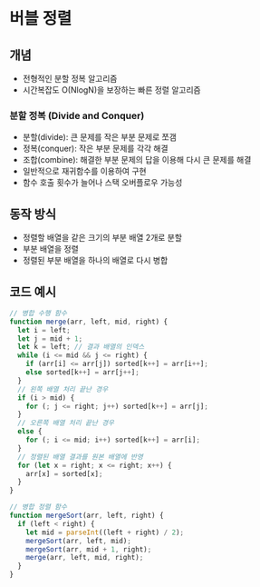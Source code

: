 # 버블 정렬

## 개념

- 전형적인 분할 정복 알고리즘
- 시간복잡도 O(NlogN)을 보장하는 빠른 정렬 알고리즘

### 분할 정복 (Divide and Conquer)

- 분할(divide): 큰 문제를 작은 부분 문제로 쪼갬
- 정복(conquer): 작은 부분 문제를 각각 해결
- 조합(combine): 해결한 부분 문제의 답을 이용해 다시 큰 문제를 해결
- 일반적으로 재귀함수를 이용하여 구현
- 함수 호출 횟수가 늘어나 스택 오버플로우 가능성

## 동작 방식

- 정렬할 배열을 같은 크기의 부분 배열 2개로 분할
- 부분 배열을 정렬
- 정렬된 부분 배열을 하나의 배열로 다시 병합

## 코드 예시

```js
// 병합 수행 함수
function merge(arr, left, mid, right) {
  let i = left;
  let j = mid + 1;
  let k = left; // 결과 배열의 인덱스
  while (i <= mid && j <= right) {
    if (arr[i] <= arr[j]) sorted[k++] = arr[i++];
    else sorted[k++] = arr[j++];
  }
  // 왼쪽 배열 처리 끝난 경우
  if (i > mid) {
    for (; j <= right; j++) sorted[k++] = arr[j];
  }
  // 오른쪽 배열 처리 끝난 경우
  else {
    for (; i <= mid; i++) sorted[k++] = arr[i];
  }
  // 정렬된 배열 결과를 원본 배열에 반영
  for (let x = right; x <= right; x++) {
    arr[x] = sorted[x];
  }
}

// 병합 정렬 함수
function mergeSort(arr, left, right) {
  if (left < right) {
    let mid = parseInt((left + right) / 2);
    mergeSort(arr, left, mid);
    mergeSort(arr, mid + 1, right);
    merge(arr, left, mid, right);
  }
}
```
